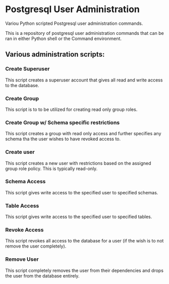 # Postgresql User Administration
Variou Python scripted Postgresql user administration commands.

This is a repository of postgresql user administration commands that can be ran in either Python shell or the Command environment.

## Various administration scripts:

### Create Superuser
This script creates a superuser account that gives all read and write access
to the database.

### Create Group
This script is to to be utilized for creating read only group roles.
  
### Create Group w/ Schema specific restrictions 
This script creates a group with read only access and further specifies any schema tha the user wishes to have revoked access to.

### Create user 
This script creates a new user with restrictions based on the assigned group role policy. This is typically read-only.

### Schema Access
This script gives write access to the specified user to specified schemas.

### Table Access
This script gives write access to the specified user to specified tables.

### Revoke Access 
This script revokes all access to the database for a user (if the wish is to not remove the user completely).

### Remove User 
This script completely removes the user from their dependencies and drops the user from the database entirely.
